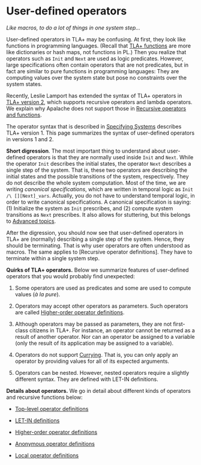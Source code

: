 # User-defined operators

_Like macros, to do a lot of things in one system step..._

User-defined operators in TLA+ may be confusing. At first, they look like
functions in programming languages. (Recall that [TLA+
functions](./functions.md) are more like dictionaries or hash maps, not
functions in PL.) Then you realize that operators such as `Init` and `Next` are
used as logic predicates. However, large specifications often contain operators
that are not predicates, but in fact are similar to pure functions in
programming languages: They are computing values over the system state but pose
no constraints over the system states. 

Recently, Leslie Lamport has extended the syntax of TLA+ operators in [TLA+
version 2], which supports recursive operators and lambda operators. We explain why Apalache does not support those in [Recursive operators and functions]. 

The operator syntax that is described in [Specifying Systems] describes TLA+
version 1. This page summarizes the syntax of user-defined operators in
versions 1 and 2.

**Short digression**. The most important thing to understand about user-defined
operators is that they are normally used inside `Init` and `Next`. While the
operator `Init` describes the initial states, the operator `Next` describes a
single step of the system.  That is, these two operators are describing the
initial states and the possible transitions of the system, respectively. They
do not describe the whole system computation.  Most of the time, we are writing
*canonical specifications*, which are written in temporal logic as `Init /\
[][Next]_vars`. Actually, you do not have to understand temporal logic, in
order to write canonical specifications. A canonical specification is saying:
(1) Initialize the system as `Init` prescribes, and (2) compute system
transitions as `Next` prescribes. It also allows for stuttering, but this
belongs to [Advanced topics].

After the digression, you should now see that user-defined operators in TLA+
are (normally) describing a single step of the system. Hence, they should be
terminating. That is why user operators are often understood as macros.  The
same applies to [Recursive operator definitions]. They have to
terminate within a single system step.

**Quirks of TLA+ operators.** Below we summarize features of
user-defined operators that you would probably find unexpected:

  1. Some operators are used as predicates and some are used to compute
  values (*à la pure*).

  1. Operators may accept other operators as parameters. Such operators are
  called [Higher-order operator definitions].

  1. Although operators may be passed as parameters, they are not first-class
  citizens in TLA+. For instance, an operator cannot be returned as a result of
  another operator. Nor can an operator be assigned to a variable (only the result
  of its application may be assigned to a variable).

  1. Operators do not support [Currying]. That is, you can only apply an operator
  by providing values for all of its expected arguments.

  1. Operators can be nested. However, nested operators require a slightly
  different syntax. They are defined with LET-IN definitions.

**Details about operators.** We go in detail about different kinds of operators
and recursive functions below:

 - [Top-level operator definitions]

 - [LET-IN definitions]

 - [Higher-order operator definitions]

 - [Anonymous operator definitions]

 - [Local operator definitions]



[Specifying Systems]: http://lamport.azurewebsites.net/tla/book.html?back-link=user-operators.html
[Advanced topics]: http://lamport.azurewebsites.net/tla/advanced.html?back-link=user-operators.html
[TLA+ version 2]: https://lamport.azurewebsites.net/tla/tla2-guide.pdf
[Currying]: https://en.wikipedia.org/wiki/Currying

[Top-level operator definitions]: ./user/top-level-operators.md
[LET-IN definitions]: ./user/let-in.md
[Higher-order operator definitions]: ./user/higher-order-operators.md
[Anonymous operator definitions]: ./user/lambdas.md
[Local operator definitions]: ./user/local-operators.md
[Recursive operators and functions]: ./principles/recursive.md

